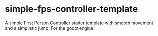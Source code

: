 # simple-fps-controller-template
A simple First Person Controller starter template with smooth movement and a simplistic jump. For the godot engine.
